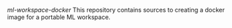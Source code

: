 *ml-workspace-docker*
This repository contains sources to creating a docker image for a portable ML workspace.
